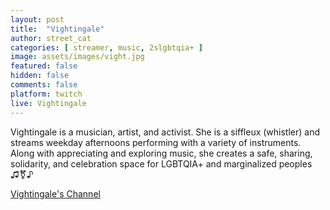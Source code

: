 ```yaml
---
layout: post
title:  "Vightingale"
author: street_cat
categories: [ streamer, music, 2slgbtqia+ ]
image: assets/images/vight.jpg
featured: false
hidden: false
comments: false
platform: twitch
live: Vightingale
---
```


Vightingale is a musician, artist, and activist. She is a siffleux (whistler) and streams weekday afternoons performing with a variety of instruments. Along with appreciating and exploring music, she creates a safe, sharing, solidarity, and celebration space for LGBTQIA+ and marginalized peoples ♫⚧♪

<a href="https://www.twitch.tv/vightingale">Vightingale's Channel</a>
